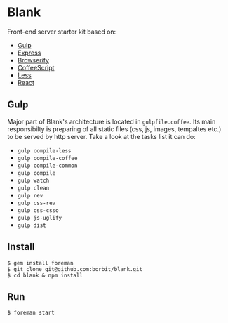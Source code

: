 Blank
=====

Front-end server starter kit based on:
- [Gulp](http://gulpjs.com)
- [Express](http://expressjs.com/)
- [Browserify](http://browserify.org/)
- [CoffeeScript](http://coffeescript.org/)
- [Less](http://lesscss.org/)
- [React](http://facebook.github.io/react/)

Gulp
----

Major part of Blank's architecture is located in `gulpfile.coffee`. Its main responsibilty is preparing of all static files (css, js, images, tempaltes etc.) to be served by http server. Take a look at the tasks list it can do:

- `gulp compile-less`
- `gulp compile-coffee`
- `gulp compile-common`
- `gulp compile`
- `gulp watch`
- `gulp clean`
- `gulp rev`
- `gulp css-rev`
- `gulp css-csso`
- `gulp js-uglify`
- `gulp dist`

Install
-------

```
$ gem install foreman
$ git clone git@github.com:borbit/blank.git
$ cd blank & npm install
```

Run
---

```
$ foreman start
```
